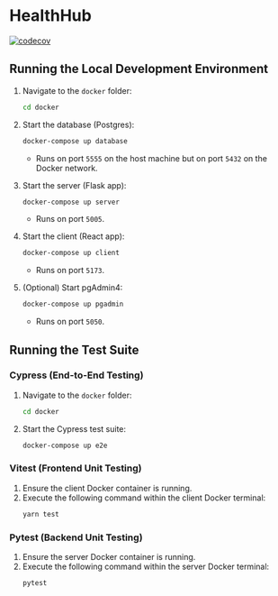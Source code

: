 # HealthHub
[![codecov](https://codecov.io/gh/rhurtis/HealthHub/branch/main/graph/badge.svg?token=JIQDDF52S1)](https://codecov.io/gh/rhurtis/HealthHub)

## Running the Local Development Environment
1. Navigate to the `docker` folder:
    ```sh
    cd docker
    ```

2. Start the database (Postgres):
    ```sh
    docker-compose up database
    ```
    - Runs on port `5555` on the host machine but on port `5432` on the Docker network.

3. Start the server (Flask app):
    ```sh
    docker-compose up server
    ```
    - Runs on port `5005`.

4. Start the client (React app):
    ```sh
    docker-compose up client
    ```
    - Runs on port `5173`.

5. (Optional) Start pgAdmin4:
    ```sh
    docker-compose up pgadmin
    ```
    - Runs on port `5050`.

## Running the Test Suite
### Cypress (End-to-End Testing)
1. Navigate to the `docker` folder:
    ```sh
    cd docker
    ```
2. Start the Cypress test suite:
    ```sh
    docker-compose up e2e
    ```

### Vitest (Frontend Unit Testing)
1. Ensure the client Docker container is running.
2. Execute the following command within the client Docker terminal:
    ```sh
    yarn test
    ```

### Pytest (Backend Unit Testing)
1. Ensure the server Docker container is running.
2. Execute the following command within the server Docker terminal:
    ```sh
    pytest
    ```
